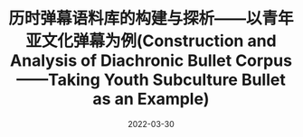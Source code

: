 ---
title: '历时弹幕语料库的构建与探析——以青年亚文化弹幕为例(Construction and Analysis of Diachronic Bullet Corpus——Taking Youth Subculture Bullet as an Example)'
collection: publications
status: published
permalink: /publication/2022-03-30-general
excerpt: ''
date: 2022-03-30
venue: 'Preprint'
paperurl: ''
authors: 'Xin Chen, Yixin Zhang, Junchao Wu, Lingyu Guo, Zehui Yu and Jing Yang*'
citation: '陈鑫, 张以欣, 吴俊潮, 等. 历时弹幕语料库的构建与探析——以青年亚文化弹幕为例[J]. 情报探索, 2022.'
paper: ''
code: ''
award: ''
show_year: true
---